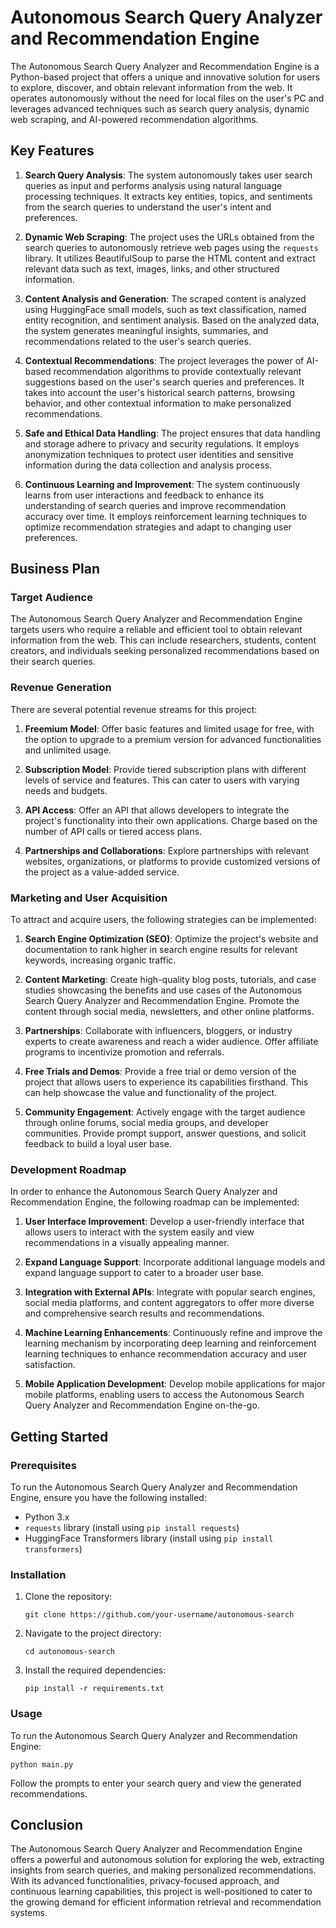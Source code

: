 # Autonomous Search Query Analyzer and Recommendation Engine

The Autonomous Search Query Analyzer and Recommendation Engine is a Python-based project that offers a unique and innovative solution for users to explore, discover, and obtain relevant information from the web. It operates autonomously without the need for local files on the user's PC and leverages advanced techniques such as search query analysis, dynamic web scraping, and AI-powered recommendation algorithms.

## Key Features

1. **Search Query Analysis**: The system autonomously takes user search queries as input and performs analysis using natural language processing techniques. It extracts key entities, topics, and sentiments from the search queries to understand the user's intent and preferences.

2. **Dynamic Web Scraping**: The project uses the URLs obtained from the search queries to autonomously retrieve web pages using the `requests` library. It utilizes BeautifulSoup to parse the HTML content and extract relevant data such as text, images, links, and other structured information.

3. **Content Analysis and Generation**: The scraped content is analyzed using HuggingFace small models, such as text classification, named entity recognition, and sentiment analysis. Based on the analyzed data, the system generates meaningful insights, summaries, and recommendations related to the user's search queries.

4. **Contextual Recommendations**: The project leverages the power of AI-based recommendation algorithms to provide contextually relevant suggestions based on the user's search queries and preferences. It takes into account the user's historical search patterns, browsing behavior, and other contextual information to make personalized recommendations.

5. **Safe and Ethical Data Handling**: The project ensures that data handling and storage adhere to privacy and security regulations. It employs anonymization techniques to protect user identities and sensitive information during the data collection and analysis process.

6. **Continuous Learning and Improvement**: The system continuously learns from user interactions and feedback to enhance its understanding of search queries and improve recommendation accuracy over time. It employs reinforcement learning techniques to optimize recommendation strategies and adapt to changing user preferences.

## Business Plan

### Target Audience

The Autonomous Search Query Analyzer and Recommendation Engine targets users who require a reliable and efficient tool to obtain relevant information from the web. This can include researchers, students, content creators, and individuals seeking personalized recommendations based on their search queries.

### Revenue Generation

There are several potential revenue streams for this project:

1. **Freemium Model**: Offer basic features and limited usage for free, with the option to upgrade to a premium version for advanced functionalities and unlimited usage.

2. **Subscription Model**: Provide tiered subscription plans with different levels of service and features. This can cater to users with varying needs and budgets.

3. **API Access**: Offer an API that allows developers to integrate the project's functionality into their own applications. Charge based on the number of API calls or tiered access plans.

4. **Partnerships and Collaborations**: Explore partnerships with relevant websites, organizations, or platforms to provide customized versions of the project as a value-added service.

### Marketing and User Acquisition

To attract and acquire users, the following strategies can be implemented:

1. **Search Engine Optimization (SEO)**: Optimize the project's website and documentation to rank higher in search engine results for relevant keywords, increasing organic traffic.

2. **Content Marketing**: Create high-quality blog posts, tutorials, and case studies showcasing the benefits and use cases of the Autonomous Search Query Analyzer and Recommendation Engine. Promote the content through social media, newsletters, and other online platforms.

3. **Partnerships**: Collaborate with influencers, bloggers, or industry experts to create awareness and reach a wider audience. Offer affiliate programs to incentivize promotion and referrals.

4. **Free Trials and Demos**: Provide a free trial or demo version of the project that allows users to experience its capabilities firsthand. This can help showcase the value and functionality of the project.

5. **Community Engagement**: Actively engage with the target audience through online forums, social media groups, and developer communities. Provide prompt support, answer questions, and solicit feedback to build a loyal user base.

### Development Roadmap

In order to enhance the Autonomous Search Query Analyzer and Recommendation Engine, the following roadmap can be implemented:

1. **User Interface Improvement**: Develop a user-friendly interface that allows users to interact with the system easily and view recommendations in a visually appealing manner.

2. **Expand Language Support**: Incorporate additional language models and expand language support to cater to a broader user base.

3. **Integration with External APIs**: Integrate with popular search engines, social media platforms, and content aggregators to offer more diverse and comprehensive search results and recommendations.

4. **Machine Learning Enhancements**: Continuously refine and improve the learning mechanism by incorporating deep learning and reinforcement learning techniques to enhance recommendation accuracy and user satisfaction.

5. **Mobile Application Development**: Develop mobile applications for major mobile platforms, enabling users to access the Autonomous Search Query Analyzer and Recommendation Engine on-the-go.

## Getting Started

### Prerequisites

To run the Autonomous Search Query Analyzer and Recommendation Engine, ensure you have the following installed:

- Python 3.x
- `requests` library (install using `pip install requests`)
- HuggingFace Transformers library (install using `pip install transformers`)

### Installation

1. Clone the repository:

   ```shell
   git clone https://github.com/your-username/autonomous-search
   ```

2. Navigate to the project directory:

   ```shell
   cd autonomous-search
   ```

3. Install the required dependencies:

   ```shell
   pip install -r requirements.txt
   ```

### Usage

To run the Autonomous Search Query Analyzer and Recommendation Engine:

```shell
python main.py
```

Follow the prompts to enter your search query and view the generated recommendations.

## Conclusion

The Autonomous Search Query Analyzer and Recommendation Engine offers a powerful and autonomous solution for exploring the web, extracting insights from search queries, and making personalized recommendations. With its advanced functionalities, privacy-focused approach, and continuous learning capabilities, this project is well-positioned to cater to the growing demand for efficient information retrieval and recommendation systems.